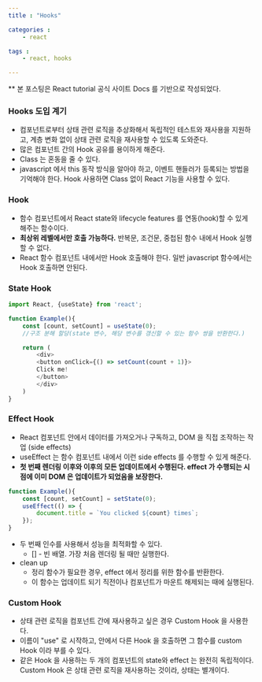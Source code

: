 ```yaml
---
title : "Hooks"

categories :
    - react

tags :
    - react, hooks

---
```


  ** 본 포스팅은 React tutorial 공식 사이트 Docs 를 기반으로 작성되었다.

### Hooks 도입 계기
- 컴포넌트로부터 상태 관련 로직을 추상화해서 독립적인 테스트와 재사용을 지원하고, 계층 변화 없이 상태 관련 로직을 재사용할 수 있도록 도와준다.
- 많은 컴포넌트 간의 Hook 공유를 용이하게 해준다.
- Class 는 혼동을 줄 수 있다.
- javascript 에서 this 동작 방식을 알아야 하고, 이벤트 핸들러가 등록되는 방법을 기억해야 한다. Hook 사용하면 Class 없이 React 기능을 사용할 수 있다.

### Hook
- 함수 컴포넌트에서 React state와 lifecycle features 를 연동(hook)할 수 있게 해주는 함수이다. 
- **최상위 레벨에서만 호출 가능하다.** 반복문, 조건문, 중첩된 함수 내에서 Hook 실행할 수 없다.
- React 함수 컴포넌트 내에서만 Hook 호출해야 한다. 일반 javascript 함수에서는 Hook 호출하면 안된다. 

### State Hook

```javascript
import React, {useState} from 'react';

function Example(){
    const [count, setCount] = useState(0); 
    //구조 분해 할당(state 변수, 해당 변수를 갱신할 수 있는 함수 쌍을 반환한다.)

    return (
        <div>
        <button onClick={() => setCount(count + 1)}>
        Click me!
        </button>
        </div>
    )
}

```

### Effect Hook
- React 컴포넌트 안에서 데이터를 가져오거나 구독하고, DOM 을 직접 조작하는 작업 (side effects)
- useEffect 는 함수 컴포넌트 내에서 이런 side effects 를 수행할 수 있게 해준다.
- **첫 번째 렌더링 이후와 이후의 모든 업데이트에서 수행된다. effect 가 수행되는 시점에 이미 DOM 은 업데이트가 되었음을 보장한다.**

```javascript
function Example(){
    const [count, setCount] = setState(0);
    useEffect(() => {
        document.title = `You clicked ${count} times`;
    });
}
```

- 두 번째 인수를 사용해서 성능을 최적화할 수 있다.
  - [] - 빈 배열. 가장 처음 렌더링 될 때만 실행한다. 
- clean up
  - 정리 함수가 필요한 경우, effect 에서 정리를 위한 함수를 반환한다.
  - 이 함수는 업데이트 되기 직전이나 컴포넌트가 마운트 해제되는 때에 실행된다. 


### Custom Hook
- 상태 관련 로직을 컴포넌트 간에 재사용하고 싶은 경우 Custom Hook 을 사용한다. 
- 이름이 "use" 로 시작하고, 안에서 다른 Hook 을 호출하면 그 함수를 custom Hook 이라 부를 수 있다.
- 같은 Hook 을 사용하는 두 개의 컴포넌트의 state와 effect 는 완전히 독립적이다. Custom Hook 은 상태 관련 로직을 재사용하는 것이라, 상태는 별개이다. 